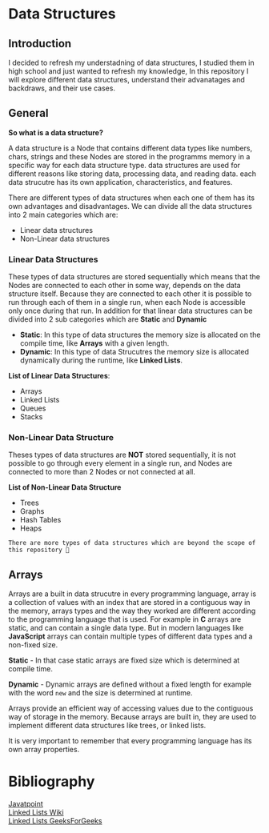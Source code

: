 # Data Structures

## Introduction

I decided to refresh my understadning of data structures, I studied them in high school and just wanted to refresh my knowledge, In this repository I will explore different data structures, understand their advanatages and backdraws, and their use cases.

## General

**So what is a data structure?**

A data structure is a Node that contains different data types like numbers, chars, strings and these Nodes are stored in the programms memory in a specific way for each data structure type. data structures are used for different reasons like storing data, processing data, and reading data. each data strucutre has its own application, characteristics, and features.

There are different types of data structures when each one of them has its own advantages and disadvantages. We can divide all the data structures into 2 main categories which are:

- Linear data structures
- Non-Linear data structures

### Linear Data Structures

These types of data structures are stored sequentially which means that the Nodes are connected to each other in some way, depends on the data structure itself. Because they are connected to each other it is possible to run through each of them in a single run, when each Node is accessible only once during that run. In addition for that linear data structures can be divided into 2 sub categories which are **Static** and **Dynamic**

- **Static**: In this type of data structures the memory size is allocated on the compile time, like **Arrays** with a given length.
- **Dynamic**: In this type of data Strucutres the memory size is allocated dynamically during the runtime, like **Linked Lists**.

**List of Linear Data Structures**:

- Arrays
- Linked Lists
- Queues
- Stacks

### Non-Linear Data Structure

Theses types of data structures are **NOT** stored sequentially, it is not possible to go through every element in a single run, and Nodes are connected to more than 2 Nodes or not connected at all.

**List of Non-Linear Data Structure**

- Trees
- Graphs
- Hash Tables
- Heaps

`There are more types of data structures which are beyond the scope of this repository 🧐`

## Arrays

Arrays are a built in data strucutre in every programming language, array is a collection of values with an index that are stored in a contiguous way in the memory, arrays types and the way they worked are different according to the programming language that is used. For example in **C** arrays are static, and can contain a single data type. But in modern languages like **JavaScript** arrays can contain multiple types of different data types and a non-fixed size.

**Static** - In that case static arrays are fixed size which is determined at compile time.

**Dynamic** - Dynamic arrays are defined without a fixed length for example with the word `new` and the size is determined at runtime.

Arrays provide an efficient way of accessing values due to the contiguous way of storage in the memory. Because arrays are built in, they are used to implement different data structures like trees, or linked lists.

It is very important to remember that every programming language has its own array properties.

# Bibliography

[Javatpoint](https://www.javatpoint.com/data-structure-tutorial)<br />
[Linked Lists Wiki](https://en.wikipedia.org/wiki/Linked_list)<br />
[Linked Lists GeeksForGeeks](https://www.geeksforgeeks.org/linked-list-data-structure/)<br />

